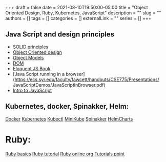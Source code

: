 +++ 
draft = false
date = 2021-08-10T19:50:00-05:00
title = "Object Oriented Design, Ruby, Kubernetes, JavaScript"
description = ""
slug = ""
authors = []
tags = []
categories = []
externalLink = ""
series = []
+++

## Java Script and design principles 
* [SOLID principles](https://ecs.syr.edu/faculty/fawcett/handouts/webpages/BlogPrinciples.htm)
* [Object Oriented design](https://ecs.syr.edu/faculty/fawcett/handouts/webpages/BlogOOD.htm)
* [Object Models](https://ecs.syr.edu/faculty/fawcett/handouts/webpages/BlogObjectModels.htm)
* [DOM](https://developer.mozilla.org/en-US/docs/Web/API/Document_Object_Model/Introduction)
* [Eloquent JS Book](https://eloquentjavascript.net/)
* [Java Script running in a browser](https://ecs.syr.edu/faculty/fawcett/handouts/CSE775/Presentations/ JavaScriptDemos/JavaScriptInBrowser.pdf)
* [Intro to JavaScript](https://developer.mozilla.org/en-US/docs/Web/JavaScript/A_re-introduction_to_JavaScript)

## Kubernetes, docker, Spinakker, Helm: 
 
[Docker](https://docs.docker.com/get-started/)
[Kubernetes](https://kubernetes.io/docs/home/)
[Kubectl](https://kubernetes.io/docs/reference/kubectl/overview/)
[MiniKube](https://v1-18.docs.kubernetes.io/docs/tasks/tools/install-minikube/)
[Spinakker](https://spinnaker.io/docs/guides/tutorials/videos/)
[HelmCharts](https://helm.sh/)

# Ruby:
[Ruby basics](https://www.youtube.com/watch?v=Dji9ALCgfpM)
[Ruby tutorial](https://www.javatpoint.com/ruby-tutorial)
[Ruby online org](https://www.learnrubyonline.org/en/Welcome)
[Tutorials point](https://www.tutorialspoint.com/ruby/index.htm)
